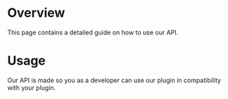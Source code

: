 # Overview
This page contains a detailed guide on how to use our API.
<br>

# Usage
Our API is made so you as a developer can use our plugin in compatibility with your plugin.
